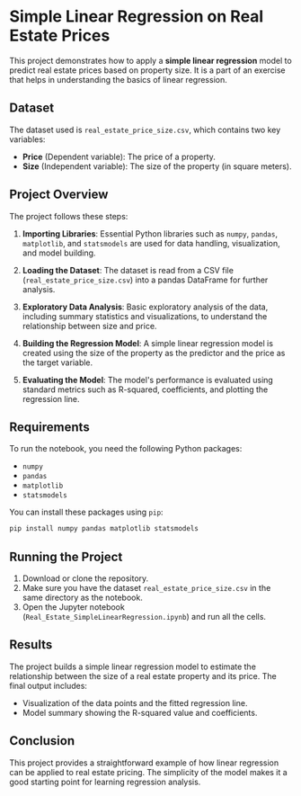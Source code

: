 
# Simple Linear Regression on Real Estate Prices

This project demonstrates how to apply a **simple linear regression** model to predict real estate prices based on property size. It is a part of an exercise that helps in understanding the basics of linear regression.

## Dataset

The dataset used is `real_estate_price_size.csv`, which contains two key variables:

- **Price** (Dependent variable): The price of a property.
- **Size** (Independent variable): The size of the property (in square meters).

## Project Overview

The project follows these steps:

1. **Importing Libraries**: Essential Python libraries such as `numpy`, `pandas`, `matplotlib`, and `statsmodels` are used for data handling, visualization, and model building.
   
2. **Loading the Dataset**: The dataset is read from a CSV file (`real_estate_price_size.csv`) into a pandas DataFrame for further analysis.

3. **Exploratory Data Analysis**: Basic exploratory analysis of the data, including summary statistics and visualizations, to understand the relationship between size and price.

4. **Building the Regression Model**: A simple linear regression model is created using the size of the property as the predictor and the price as the target variable.

5. **Evaluating the Model**: The model's performance is evaluated using standard metrics such as R-squared, coefficients, and plotting the regression line.

## Requirements

To run the notebook, you need the following Python packages:

- `numpy`
- `pandas`
- `matplotlib`
- `statsmodels`

You can install these packages using `pip`:

```bash
pip install numpy pandas matplotlib statsmodels
```

## Running the Project

1. Download or clone the repository.
2. Make sure you have the dataset `real_estate_price_size.csv` in the same directory as the notebook.
3. Open the Jupyter notebook (`Real_Estate_SimpleLinearRegression.ipynb`) and run all the cells.

## Results

The project builds a simple linear regression model to estimate the relationship between the size of a real estate property and its price. The final output includes:

- Visualization of the data points and the fitted regression line.
- Model summary showing the R-squared value and coefficients.

## Conclusion

This project provides a straightforward example of how linear regression can be applied to real estate pricing. The simplicity of the model makes it a good starting point for learning regression analysis.


